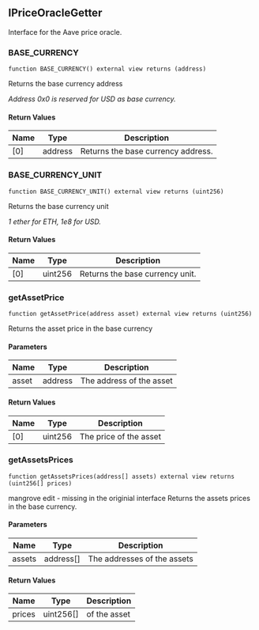 ## IPriceOracleGetter

Interface for the Aave price oracle.

### BASE_CURRENCY

```solidity
function BASE_CURRENCY() external view returns (address)
```

Returns the base currency address

_Address 0x0 is reserved for USD as base currency._

#### Return Values

| Name | Type | Description |
| ---- | ---- | ----------- |
| [0] | address | Returns the base currency address. |

### BASE_CURRENCY_UNIT

```solidity
function BASE_CURRENCY_UNIT() external view returns (uint256)
```

Returns the base currency unit

_1 ether for ETH, 1e8 for USD._

#### Return Values

| Name | Type | Description |
| ---- | ---- | ----------- |
| [0] | uint256 | Returns the base currency unit. |

### getAssetPrice

```solidity
function getAssetPrice(address asset) external view returns (uint256)
```

Returns the asset price in the base currency

#### Parameters

| Name | Type | Description |
| ---- | ---- | ----------- |
| asset | address | The address of the asset |

#### Return Values

| Name | Type | Description |
| ---- | ---- | ----------- |
| [0] | uint256 | The price of the asset |

### getAssetsPrices

```solidity
function getAssetsPrices(address[] assets) external view returns (uint256[] prices)
```

mangrove edit - missing in the originial interface
Returns the assets prices in the base currency.

#### Parameters

| Name | Type | Description |
| ---- | ---- | ----------- |
| assets | address[] | The addresses of the assets |

#### Return Values

| Name | Type | Description |
| ---- | ---- | ----------- |
| prices | uint256[] | of the asset |

